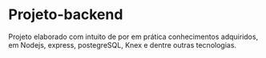 # Projeto-backend
Projeto elaborado com intuito de por em prática conhecimentos adquiridos, em Nodejs, express, postegreSQL, Knex e dentre outras tecnologias.  
